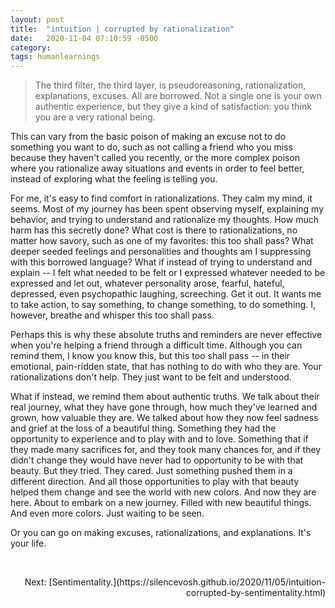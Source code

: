 ```yaml
---
layout: post
title:  "intuition | corrupted by rationalization"
date:   2020-11-04 07:10:59 -0500
category: 
tags: humanlearnings
---
```

> The third filter, the third layer, is pseudoreasoning, rationalization, explanations, excuses. All are borrowed. Not a single one is your own authentic experience, but they give a kind of satisfaction: you think you are a very rational being.

This can vary from the basic poison of making an excuse not to do something you want to do, such as not calling a friend who you miss because they haven't called you recently, or the more complex poison where you rationalize away situations and events in order to feel better, instead of exploring what the feeling is telling you.

For me, it's easy to find comfort in rationalizations. They calm my mind, it seems. Most of my journey has been spent observing myself, explaining my behavior, and trying to understand and rationalize my thoughts. How much harm has this secretly done? What cost is there to rationalizations, no matter how savory, such as one of my favorites: this too shall pass? What deeper seeded feelings and personalities and thoughts am I suppressing with this borrowed language? What if instead of trying to understand and explain -- I felt what needed to be felt or I expressed whatever needed to be expressed and let out, whatever personality arose, fearful, hateful, depressed, even psychopathic laughing, screeching. Get it out. It wants me to take action, to say something, to change something, to do something. I, however, breathe and whisper this too shall pass.

Perhaps this is why these absolute truths and reminders are never effective when you're helping a friend through a difficult time. Although you can remind them, I know you know this, but this too shall pass -- in their emotional, pain-ridden state, that has nothing to do with who they are. Your rationalizations don't help. They just want to be felt and understood.

What if instead, we remind them about authentic truths. We talk about their real journey, what they have gone through, how much they've learned and grown, how valuable they are. We talked about how they now feel sadness and grief at the loss of a beautiful thing. Something they had the opportunity to experience and to play with and to love. Something that if they made many sacrifices for, and they took many chances for, and if they didn't change they would have never had to opportunity to be with that beauty. But they tried. They cared. Just something pushed them in a different direction. And all those opportunities to play with that beauty helped them change and see the world with new colors. And now they are here. About to embark on a new journey. Filled with new beautiful things. And even more colors. Just waiting to be seen.

Or you can go on making excuses, rationalizations, and explanations. It's your life.

<br>

<p style="text-align:right;"> Next: [Sentimentality.](https://silencevosh.github.io/2020/11/05/intuition-corrupted-by-sentimentality.html) </p>



